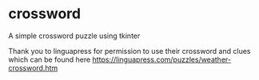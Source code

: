 # crossword

A simple crossword puzzle using tkinter

Thank you to linguapress for permission to use their crossword and clues which can be found here
https://linguapress.com/puzzles/weather-crossword.htm